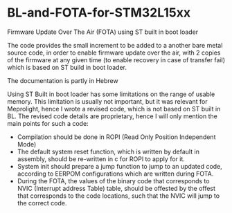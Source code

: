 # BL-and-FOTA-for-STM32L15xx
Firmware Update Over The Air (FOTA) using ST built in boot loader

The code provides the small increment to be added to a another bare metal source code, in order to enable firmware update over the air, with 2 copies of the firmware at any given time (to enable recovery in case of transfer fail) which is based on ST build in boot loader.

The documentation is partly in Hebrew

Using ST Built in boot loader has some limitations on the range of usable memory.
This limitation is usually not important, but it was relevant for Meprolight, hence I wrote a revised code, which is not based on ST built in BL.
The revised code details are proprietary, hence I will only mention the main points for such a code:
- Compilation should be done in ROPI (Read Only Position Independent Mode)
- The default system reset function, which is written by default in assembly, should be re-written in c for ROPI to apply for it.
- System init should prepare a jump function to jump to an updated code, according to EERPOM configurations which are written during FOTA.
- During the FOTA, the values of the binary code that corresponds to NVIC (Interrupt address Table) table, should be offested by the offest that corresponds to the code locations, such that the NVIC will jump to the correct code.
